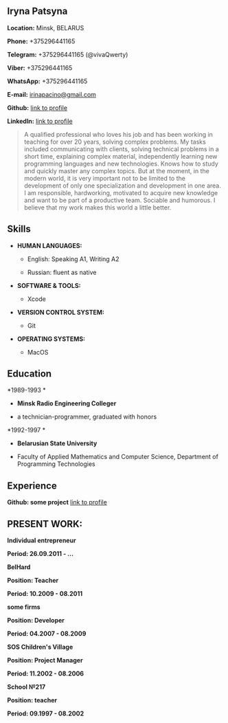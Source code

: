 ## Iryna Patsyna

**Location:** Minsk, BELARUS

**Phone:** +375296441165

**Telegram:** +375296441165 (@vivaQwerty)

**Viber:** +375296441165

**WhatsApp:** +375296441165


**E-mail:** irinapacino@gmail.com

**Github:** [link to profile](https://github.com/irinapacino)

**LinkedIn:** [link to profile](https://www.linkedin.com/in/irinapacino)


> A qualified professional who loves his job and has been working in teaching for over 20 years, solving complex problems. My tasks included communicating with clients, solving technical problems in a short time, explaining complex material, independently learning new programming languages and new technologies. Knows how to study and quickly master any complex topics.
But at the moment, in the modern world, it is very important not to be limited to the development of only one specialization and development in one area.
I am responsible, hardworking, motivated to acquire new knowledge and want to be part of a productive team. Sociable and humorous. I believe that my work makes this world a little better.


## Skills

+ **HUMAN LANGUAGES:**


  * English: Speaking A1, Writing A2

  * Russian: fluent as native


+ **SOFTWARE & TOOLS:**
  
  * Xcode

  
+ **VERSION CONTROL SYSTEM:**

   * Git

+ **OPERATING SYSTEMS:**

  * MacOS
  

## Education

*1989-1993 *
+ **Minsk Radio Engineering Colleger** 

* a technician-programmer, graduated with honors

*1992-1997 *
+ **Belarusian State University** 

* Faculty of Applied Mathematics and Computer Science, Department of Programming Technologies



## Experience
**Github: some project** [link to profile](
https://github.com/irinapacino)



## PRESENT WORK:


**Individual entrepreneur**

**Period: 26.09.2011 - ...**


**BelHard**

**Position: Teacher**

**Period: 10.2009 - 08.2011**


**some firms**

**Position: Developer**

**Period: 04.2007 - 08.2009**


**SOS Children's Village**

**Position: Project Manager**

**Period: 11.2002 - 08.2006**


**School №217**

**Position: teacher**

**Period: 09.1997 - 08.2002**
